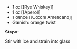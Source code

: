 * 1 oz [[Rye Whiskey]]
* 1 oz [[Aperol]]
* 1 ounce [[Cocchi Americano]]
* Garnish: orange twist

**Steps:**

Stir with ice and strain into glass